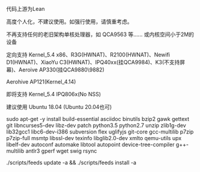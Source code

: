 代码上游为Lean

高度个人化，不建议使用。如强行使用，请慎重考虑。

不再支持任何的老旧架构单核处理器，如 QCA9563 等...... 或内核空间小于2M的设备

定向支持 Kernel_5.4 x86、R3G(HWNAT)、R2100(HWNAT)、Newifi D1(HWNAT)、XiaoYu C3(HWNAT)、IPQ40xx(挂QCA9984)、K3(不支持屏幕)、Aeroive AP330(挂QCA9880\9882)

Aerohive AP121(Kernel_4.14)

即将支持 Kernel_5.4 IPQ806x(No NSS)

建议使用 Ubuntu 18.04               (Ubuntu 20.04也可)

sudo apt-get -y install build-essential asciidoc binutils bzip2 gawk gettext git libncurses5-dev libz-dev patch python3.5 python2.7 unzip zlib1g-dev lib32gcc1 libc6-dev-i386 subversion flex uglifyjs git-core gcc-multilib p7zip p7zip-full msmtp libssl-dev texinfo libglib2.0-dev xmlto qemu-utils upx libelf-dev autoconf automake libtool autopoint device-tree-compiler g++-multilib antlr3 gperf wget swig rsync

./scripts/feeds update -a && ./scripts/feeds install -a
